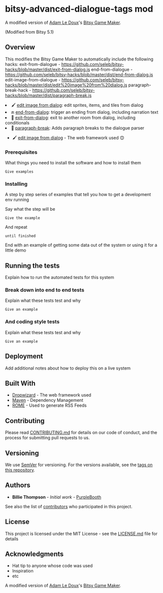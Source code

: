 
# bitsy-advanced-dialogue-tags mod

A modified version of [Adam Le Doux](https://twitter.com/adamledoux)'s [Bitsy Game Maker](https://ledoux.itch.io/bitsy).

(Modified from Bitsy 5.1)

## Overview

This modifies the Bitsy Game Maker to automatically include the following hacks:
exit-from-dialogue       - https://github.com/seleb/bitsy-hacks/blob/master/dist/exit-from-dialog.js
end-from-dialogue        - https://github.com/seleb/bitsy-hacks/blob/master/dist/end-from-dialog.js
edit-image-from-dialogue - https://github.com/seleb/bitsy-hacks/blob/master/dist/edit%20image%20from%20dialog.js
paragraph-break-hack     - https://github.com/seleb/bitsy-hacks/blob/master/dist/paragraph-break.js

<li><g-emoji class="g-emoji" alias="paintbrush" fallback-src="https://assets-cdn.github.com/images/icons/emoji/unicode/1f58c.png">🖌</g-emoji> <a href="/seleb/bitsy-hacks/blob/master/dist/edit%20image%20from%20dialog.js">edit image from dialog</a>: edit sprites, items, and tiles from dialog</li>
<li><g-emoji class="g-emoji" alias="end" fallback-src="https://assets-cdn.github.com/images/icons/emoji/unicode/1f51a.png">🔚</g-emoji> <a href="/seleb/bitsy-hacks/blob/master/dist/end-from-dialog.js">end-from-dialog</a>: trigger an ending from dialog, including narration text</li>
<li><g-emoji class="g-emoji" alias="door" fallback-src="https://assets-cdn.github.com/images/icons/emoji/unicode/1f6aa.png">🚪</g-emoji> <a href="/seleb/bitsy-hacks/blob/master/dist/exit-from-dialog.js">exit-from-dialog</a>: exit to another room from dialog, including conditionals</li>
<li><g-emoji class="g-emoji" alias="page_with_curl" fallback-src="https://assets-cdn.github.com/images/icons/emoji/unicode/1f4c3.png">📃</g-emoji> <a href="/seleb/bitsy-hacks/blob/master/dist/paragraph-break.js">paragraph-break</a>: Adds paragraph breaks to the dialogue parser</li>

* :paintbrush: [edit image from dialog](https://github.com/seleb/bitsy-hacks/blob/master/dist/edit%20image%20from%20dialog.js) - The web framework used
:blush:

### Prerequisites

What things you need to install the software and how to install them

```
Give examples
```

### Installing

A step by step series of examples that tell you how to get a development env running

Say what the step will be

```
Give the example
```

And repeat

```
until finished
```

End with an example of getting some data out of the system or using it for a little demo

## Running the tests

Explain how to run the automated tests for this system

### Break down into end to end tests

Explain what these tests test and why

```
Give an example
```

### And coding style tests

Explain what these tests test and why

```
Give an example
```

## Deployment

Add additional notes about how to deploy this on a live system

## Built With

* [Dropwizard](http://www.dropwizard.io/1.0.2/docs/) - The web framework used
* [Maven](https://maven.apache.org/) - Dependency Management
* [ROME](https://rometools.github.io/rome/) - Used to generate RSS Feeds

## Contributing

Please read [CONTRIBUTING.md](https://gist.github.com/PurpleBooth/b24679402957c63ec426) for details on our code of conduct, and the process for submitting pull requests to us.

## Versioning

We use [SemVer](http://semver.org/) for versioning. For the versions available, see the [tags on this repository](https://github.com/your/project/tags). 

## Authors

* **Billie Thompson** - *Initial work* - [PurpleBooth](https://github.com/PurpleBooth)

See also the list of [contributors](https://github.com/your/project/contributors) who participated in this project.

## License

This project is licensed under the MIT License - see the [LICENSE.md](LICENSE.md) file for details

## Acknowledgments

* Hat tip to anyone whose code was used
* Inspiration
* etc

A modified version of [Adam Le Doux](https://twitter.com/adamledoux)'s [Bitsy Game Maker](https://ledoux.itch.io/bitsy).